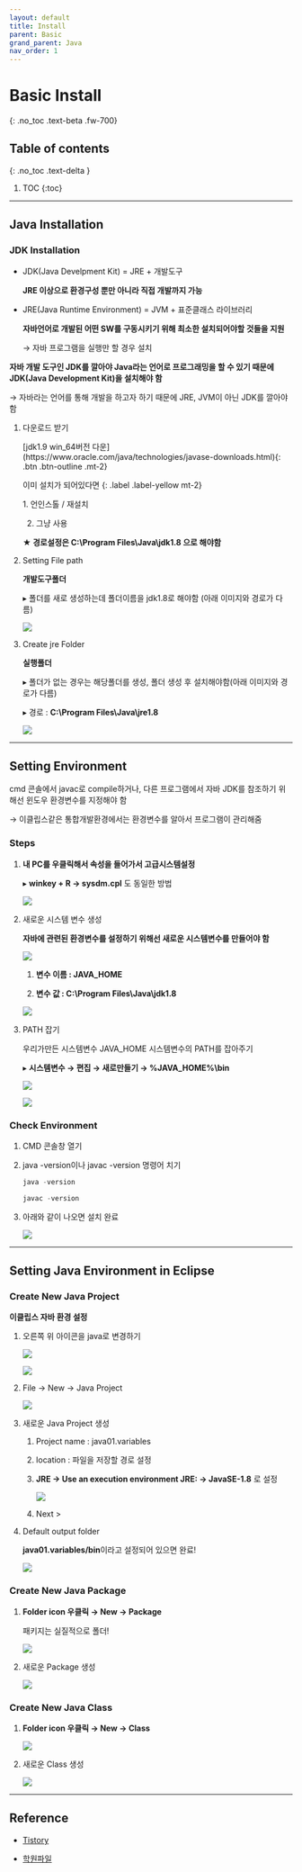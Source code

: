```yaml
---
layout: default
title: Install
parent: Basic
grand_parent: Java
nav_order: 1
---
```


# Basic Install
{: .no_toc .text-beta .fw-700}

## Table of contents
{: .no_toc .text-delta }

1. TOC
{:toc}

---

## Java Installation

### JDK Installation

* JDK(Java Develpment Kit) = JRE + 개발도구
    
    **JRE 이상으로 환경구성 뿐만 아니라 직접 개발까지 가능**

* JRE(Java Runtime Environment) = JVM + 표준클래스 라이브러리

    **자바언어로 개발된 어떤 SW를 구동시키기 위해 최소한 설치되어야할 것들을 지원**

    &#8594; 자바 프로그램을 실행만 할 경우 설치

**자바 개발 도구인 JDK를 깔아야 Java라는 언어로 프로그래밍을 할 수 있기 때문에 JDK(Java Development Kit)을 설치해야 함**

&#8594; 자바라는 언어를 통해 개발을 하고자 하기 때문에 JRE, JVM이 아닌 JDK를 깔아야 함

1. 다운로드 받기

    <span class="fs-2">
    [jdk1.9 win_64버전 다운](https://www.oracle.com/java/technologies/javase-downloads.html){: .btn .btn-outline .mt-2}
    </span>

    이미 설치가 되어있다면
    {: .label .label-yellow mt-2}
    <div class="code-example" markdown="1">
    1. 언인스톨 / 재설치

    2. 그냥 사용

    **★ 경로설정은 C:\Program Files\Java\jdk1.8 으로 해야함**
    </div>

2. Setting File path

    **개발도구폴더**

    &#9656; 폴더를 새로 생성하는데 폴더이름을 jdk1.8로 해야함 (아래 이미지와 경로가 다름) 

    ![](https://gekdev.github.io/docs/java/basic/example/ins_01.png)

3. Create jre Folder

    **실행폴더**

    &#9656; 폴더가 없는 경우는 해당폴더를 생성, 폴더 생성 후 설치해야함(아래 이미지와 경로가 다름) 

    &#9656; 경로 : **C:\Program Files\Java\jre1.8**

    ![](https://gekdev.github.io/docs/java/basic/example/ins_02.png)

---

## Setting Environment

cmd 콘솔에서 javac로 compile하거나, 다른 프로그램에서 자바 JDK를 참조하기 위해선 윈도우 환경변수를 지정해야 함 

&#8594; 이클립스같은 통합개발환경에서는 환경변수를 알아서 프로그램이 관리해줌

### Steps

1. **내 PC를 우클릭해서 속성을 들어가서 고급시스템설정**

    &#9656; **winkey + R &#8594; sysdm.cpl** 도 동일한 방법

    ![](https://gekdev.github.io/docs/java/basic/example/javains_01.png)

2. 새로운 시스템 변수 생성

    **자바에 관련된 환경변수를 설정하기 위해선 새로운 시스템변수를 만들어야 함**

    ![](https://gekdev.github.io/docs/java/basic/example/javains_02.png)

    1. **변수 이름 : JAVA_HOME**

    2. **변수 값 : C:\Program Files\Java\jdk1.8**

    ![](https://gekdev.github.io/docs/java/basic/example/javains_03.png)

3. PATH 잡기

    우리가만든 시스템변수 JAVA_HOME 시스템변수의 PATH를 잡아주기

    &#9656; **시스템변수 &#8594; 편집 &#8594; 새로만들기 &#8594; %JAVA_HOME%\bin**

    ![](https://gekdev.github.io/docs/java/basic/example/javains_04.png)

    ![](https://gekdev.github.io/docs/java/basic/example/javains_05.png)
    
### Check Environment

1. CMD 콘솔창 열기

2. java -version이나 javac -version 명령어 치기
    
    ```java
    java -version 
    
    javac -version
    ```

3. 아래와 같이 나오면 설치 완료

    ![](https://gekdev.github.io/docs/java/basic/example/javains_06.png)

---

## Setting Java Environment in Eclipse

### Create New Java Project 

**이클립스 자바 환경 설정**

1. 오른쪽 위 아이콘을 java로 변경하기

    ![](https://gekdev.github.io/docs/java/basic/example/openperspective.jpg)
    
    ![](https://gekdev.github.io/docs/java/basic/example/java.jpg)

2. File &#8594; New &#8594; Java Project

    ![](https://gekdev.github.io/docs/java/basic/example/create_new.jpg)

3. 새로운 Java Project 생성 
    
    1. Project name : java01.variables
    
    2. location : 파일을 저장할 경로 설정
    
    3. **JRE &#8594; Use an execution environment JRE: &#8594; JavaSE-1.8** 로 설정
    
        ![](https://gekdev.github.io/docs/java/basic/example/new_java_project0.jpg)
    
    4. Next >
    
4.  Default output folder

    **java01.variables/bin**이라고 설정되어 있으면 완료!
    
    ![](https://gekdev.github.io/docs/java/basic/example/new_java_project1.jpg)
    
### Create New Java Package

1. **Folder icon 우클릭 &#8594; New &#8594; Package**

    패키지는 실질적으로 폴더!

    ![](https://gekdev.github.io/docs/java/basic/example/package.jpg)

2. 새로운 Package 생성

    ![](https://gekdev.github.io/docs/java/basic/example/hello.jpg)

### Create New Java Class

1. **Folder icon 우클릭 &#8594; New &#8594; Class**

    ![](https://gekdev.github.io/docs/java/basic/example/class.jpg)
    
2. 새로운 Class 생성

    ![](https://gekdev.github.io/docs/java/basic/example/new_class.jpg)

---

## Reference

* [Tistory](https://limkydev.tistory.com/61)

* [학원파일](https://gekdev.github.io/docs/java/basic/example/01.jdk설정.txt)
